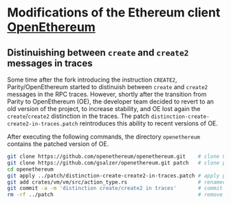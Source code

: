 # Modifications of the Ethereum client [OpenEthereum](https://github.com/openethereum/openethereum)

## Distinuishing between `create` and `create2` messages in traces

Some time after the fork introducing the instruction `CREATE2`, Parity/OpenEthereum started to distinuish between `create` and `create2` messages in the RPC traces. However, shortly after the transition from Parity to OpenEthereum (OE), the developer team decided to revert to an old version of the project, to increase stability, and OE lost again the `create`/`create2` distinction in the traces. The patch `distinction-create-create2-in-traces.patch` reintroduces this ability to recent versions of OE.

After executing the following commands, the directory `openethereum` contains the patched version of OE.

```bash
git clone https://github.com/openethereum/openethereum.git    # clone OE
git clone https://github.com/gsalzer/openethereum.git patch   # clone patch
cd openethereum
git apply ../patch/distinction-create-create2-in-traces.patch # apply patch
git add crates/vm/vm/src/action_type.rs                       # renamed from call_type.rs
git commit -a -m 'distinction create/create2 in traces'       # commit changes
rm -rf ../patch                                               # remove patch
```
